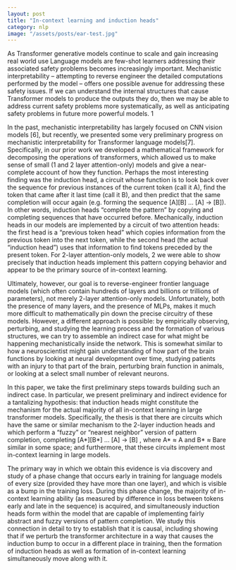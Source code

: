 ```yaml
---
layout: post
title: "In-context learning and induction heads"
category: nlp
image: "/assets/posts/ear-test.jpg"
---
```


As Transformer generative models continue to scale and gain increasing real world use 
Language models are few-shot learners addressing their associated safety problems becomes increasingly important. Mechanistic interpretability – attempting to reverse engineer the detailed computations performed by the model – offers one possible avenue for addressing these safety issues. If we can understand the internal structures that cause Transformer models to produce the outputs they do, then we may be able to address current safety problems more systematically, as well as anticipating safety problems in future more powerful models. 1

In the past, mechanistic interpretability has largely focused on CNN vision models [6], but recently, we presented some very preliminary progress on mechanistic interpretability for Transformer language models​​ [7]. Specifically, in our prior work we developed a mathematical framework for decomposing the operations of transformers, which allowed us to make sense of small (1 and 2 layer attention-only) models and give a near-complete account of how they function. Perhaps the most interesting finding was the induction head, a circuit whose function is to look back over the sequence for previous instances of the current token (call it A), find the token that came after it last time (call it B), and then predict that the same completion will occur again (e.g. forming the sequence [A][B] … [A] → [B]). In other words, induction heads “complete the pattern” by copying and completing sequences that have occurred before. Mechanically, induction heads in our models are implemented by a circuit of two attention heads: the first head is a “previous token head” which copies information from the previous token into the next token, while the second head (the actual “induction head”) uses that information to find tokens preceded by the present token. For 2-layer attention-only models, 2  we were able to show precisely that induction heads implement this pattern copying behavior and appear to be the primary source of in-context learning.

Ultimately, however, our goal is to reverse-engineer frontier language models (which often contain hundreds of layers and billions or trillions of parameters), not merely 2-layer attention-only models. Unfortunately, both the presence of many layers, and the presence of MLPs, makes it much more difficult to mathematically pin down the precise circuitry of these models. However, a different approach is possible: by empirically observing, perturbing, and studying the learning process and the formation of various structures, we can try to assemble an indirect case for what might be happening mechanistically inside the network. This is somewhat similar to how a neuroscientist might gain understanding of how part of the brain functions by looking at neural development over time, studying patients with an injury to that part of the brain, perturbing brain function in animals, or looking at a select small number of relevant neurons.

In this paper, we take the first preliminary steps towards building such an indirect case. In particular, we present preliminary and indirect evidence for a tantalizing hypothesis: that induction heads might constitute the mechanism for the actual majority of all in-context learning in large transformer models. Specifically, the thesis is that there are circuits which have the same or similar mechanism to the 2-layer induction heads and which perform a “fuzzy” or “nearest neighbor” version of pattern completion, completing [A\*][B\*] … [A] → [B] , where  A\* ≈ A and B\* ≈ Bare similar in some space; and furthermore, that these circuits implement most in-context learning in large models.

The primary way in which we obtain this evidence is via discovery and study of a phase change that occurs early in training for language models of every size (provided they have more than one layer), and which is visible as a bump in the training loss. During this phase change, the majority of in-context learning ability (as measured by difference in loss between tokens early and late in the sequence) is acquired, and simultaneously induction heads form within the model that are capable of implementing fairly abstract and fuzzy versions of pattern completion. We study this connection in detail to try to establish that it is causal, including showing that if we perturb the transformer architecture in a way that causes the induction bump to occur in a different place in training, then the formation of induction heads as well as formation of in-context learning simultaneously move along with it.